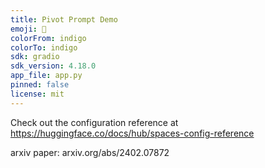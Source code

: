 ```yaml
---
title: Pivot Prompt Demo
emoji: 🚀
colorFrom: indigo
colorTo: indigo
sdk: gradio
sdk_version: 4.18.0
app_file: app.py
pinned: false
license: mit
---
```


Check out the configuration reference at https://huggingface.co/docs/hub/spaces-config-reference

arxiv paper: arxiv.org/abs/2402.07872
